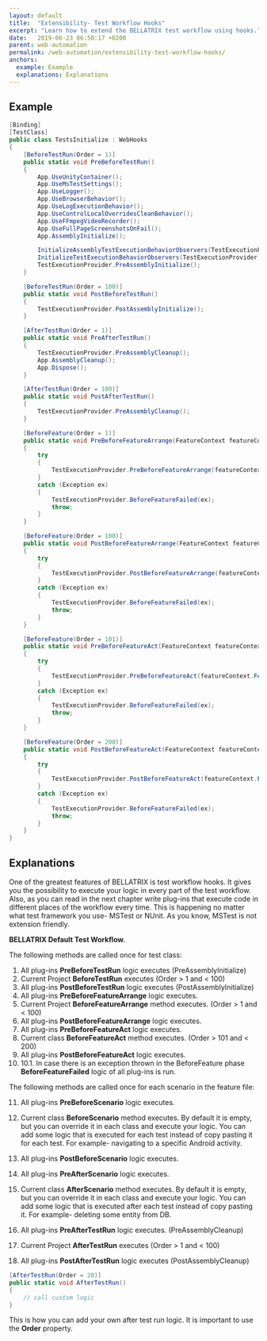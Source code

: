 ```yaml
---
layout: default
title:  "Extensibility- Test Workflow Hooks"
excerpt: "Learn how to extend the BELLATRIX test workflow using hooks."
date:   2019-06-23 06:50:17 +0200
parent: web-automation
permalink: /web-automation/extensibility-test-workflow-hooks/
anchors:
  example: Example
  explanations: Explanations
---
```

Example
-------
```csharp
[Binding]
[TestClass]
public class TestsInitialize : WebHooks
{
    [BeforeTestRun(Order = 1)]
    public static void PreBeforeTestRun()
    {
        App.UseUnityContainer();
        App.UseMsTestSettings();
        App.UseLogger();
        App.UseBrowserBehavior();
        App.UseLogExecutionBehavior();
        App.UseControlLocalOverridesCleanBehavior();
        App.UseFFmpegVideoRecorder();
        App.UseFullPageScreenshotsOnFail();
        App.AssemblyInitialize();

        InitializeAssemblyTestExecutionBehaviorObservers(TestExecutionProvider);
        InitializeTestExecutionBehaviorObservers(TestExecutionProvider);
        TestExecutionProvider.PreAssemblyInitialize();
    }

    [BeforeTestRun(Order = 100)]
    public static void PostBeforeTestRun()
    {
        TestExecutionProvider.PostAssemblyInitialize();
    }

    [AfterTestRun(Order = 1)]
    public static void PreAfterTestRun()
    {
        TestExecutionProvider.PreAssemblyCleanup();
        App.AssemblyCleanup();
        App.Dispose();
    }

    [AfterTestRun(Order = 100)]
    public static void PostAfterTestRun()
    {
        TestExecutionProvider.PreAssemblyCleanup();
    }

    [BeforeFeature(Order = 1)]
    public static void PreBeforeFeatureArrange(FeatureContext featureContext)
    {
        try
        {
            TestExecutionProvider.PreBeforeFeatureArrange(featureContext.FeatureInfo.Title, featureContext.FeatureInfo.Tags.ToList());
        }
        catch (Exception ex)
        {
            TestExecutionProvider.BeforeFeatureFailed(ex);
            throw;
        }
    }

    [BeforeFeature(Order = 100)]
    public static void PostBeforeFeatureArrange(FeatureContext featureContext)
    {
        try
        {
            TestExecutionProvider.PostBeforeFeatureArrange(featureContext.FeatureInfo.Title, featureContext.FeatureInfo.Tags.ToList());
        }
        catch (Exception ex)
        {
            TestExecutionProvider.BeforeFeatureFailed(ex);
            throw;
        }
    }

    [BeforeFeature(Order = 101)]
    public static void PreBeforeFeatureAct(FeatureContext featureContext)
    {
        try
        {
            TestExecutionProvider.PreBeforeFeatureAct(featureContext.FeatureInfo.Title, featureContext.FeatureInfo.Tags.ToList());
        }
        catch (Exception ex)
        {
            TestExecutionProvider.BeforeFeatureFailed(ex);
            throw;
        }
    }

    [BeforeFeature(Order = 200)]
    public static void PostBeforeFeatureAct(FeatureContext featureContext)
    {
        try
        {
            TestExecutionProvider.PostBeforeFeatureAct(featureContext.FeatureInfo.Title, featureContext.FeatureInfo.Tags.ToList());
        }
        catch (Exception ex)
        {
            TestExecutionProvider.BeforeFeatureFailed(ex);
            throw;
        }
    }
}
```

Explanations
------------
One of the greatest features of BELLATRIX is test workflow hooks. It gives you the possibility to execute your logic in every part of the test workflow. Also, as you can read in the next chapter write plug-ins that execute code in different places of the workflow every time. This is happening no matter what test framework you use- MSTest or NUnit. As you know, MSTest is not extension friendly.

**BELLATRIX Default Test Workflow.**

The following methods are called once for test class:

1. All plug-ins **PreBeforeTestRun** logic executes (PreAssemblyInitialize)
2. Current Project **BeforeTestRun** executes (Order > 1 and < 100)
3. All plug-ins **PostBeforeTestRun** logic executes (PostAssemblyInitialize)
4. All plug-ins **PreBeforeFeatureArrange** logic executes.
5. Current Project **BeforeFeatureArrange** method executes. (Order > 1 and < 100)
6. All plug-ins **PostBeforeFeatureArrange** logic executes.
7. All plug-ins **PreBeforeFeatureAct** logic executes.
8. Current class **BeforeFeatureAct** method executes. (Order > 101 and < 200)
9. All plug-ins **PostBeforeFeatureAct** logic executes.
10. 10.1. In case there is an exception thrown in the BeforeFeature phase **BeforeFeatureFailed** logic of all plug-ins is run.

The following methods are called once for each scenario in the feature file:

11. All plug-ins **PreBeforeScenario** logic executes.
12. Current class **BeforeScenario** method executes. By default it is empty, but you can override it in each class and execute your logic. You can add some logic that is executed for each test instead of copy pasting it for each test. For example- navigating to a specific Android activity.
13. All plug-ins **PostBeforeScenario** logic executes.
14. All plug-ins **PreAfterScenario** logic executes.
15. Current class **AfterScenario** method executes. By default it is empty, but you can override it in each class and execute your logic.
You can add some logic that is executed after each test instead of copy pasting it. For example- deleting some entity from DB.

16. All plug-ins **PreAfterTestRun** logic executes. (PreAssemblyCleanup)
17. Current Project **AfterTestRun** executes (Order > 1 and < 100)
18. All plug-ins **PostAfterTestRun** logic executes (PostAssemblyCleanup)

```csharp
[AfterTestRun(Order = 20)]
public static void AfterTestRun()
{
    // call custom logic
}
```
This is how you can add your own after test run logic. It is important to use the **Order** property.